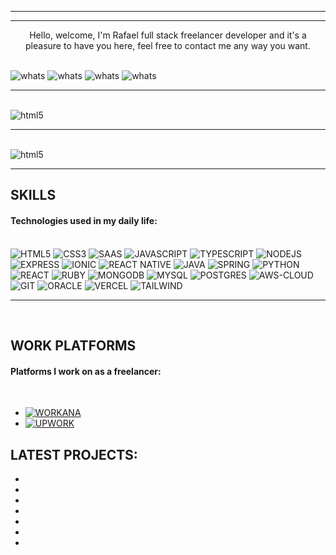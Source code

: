 ------------


------------
  
<p align="center">
    Hello, welcome, I'm Rafael full stack freelancer developer and it's a pleasure to have you here, feel free to contact me any way you want. 
</p>


<div><br>
    <a>
        <img aling="center" alt="whats" src=https://img.shields.io/badge/WhatsApp-25D366?style=for-the-badge&logo=whatsapp&logoColor=white>
    </a>
    <img aling="center" alt="whats" src=https://img.shields.io/badge/LinkedIn-0077B5?style=for-the-badge&logo=linkedin&logoColor=white>
    <img aling="center" alt="whats" src=https://img.shields.io/badge/website-000000?style=for-the-badge>
    <img aling="center" alt="whats" src=https://img.shields.io/badge/Curricle-orange?style=for-the-badge&logo=codecademy&logoColor=30337)>

</div>

------------

<div style="display: inline_block" aling="center"><br>
<img aling="center" alt="html5" src=https://github-readme-stats.vercel.app/api?username=RafaelMarquesFull&show_icons=true&theme=merko>
</div>

------------

<div style="display: inline_block" aling="center"><br>
<img aling="center" alt="html5" src=https://github-readme-stats.vercel.app/api/top-langs/?username=RafaelMarquesFull&theme=merko>
</div>

------------
##  SKILLS
 #### Technologies used in my daily life:
<div style="display: inline_block"><br>
    <img aling="center" alt="HTML5" src="https://img.shields.io/badge/HTML5-E34F26?style=for-the-badge&logo=html5&logoColor=white">
    <img aling="center" alt="CSS3" src="https://img.shields.io/badge/CSS3-1572B6?style=for-the-badge&logo=css3&logoColor=white">
    <img aling="center" alt="SAAS" src="https://img.shields.io/badge/Sass-CC6699?style=for-the-badge&logo=sass&logoColor=white">
    <img aling="center" alt="JAVASCRIPT" src="https://img.shields.io/badge/JavaScript-323330?style=for-the-badge&logo=javascript&logoColor=F7DF1E">
    <img aling="center" alt="TYPESCRIPT" src="https://img.shields.io/badge/TypeScript-007ACC?style=for-the-badge&logo=typescript&logoColor=white">
    <img aling="center" alt="NODEJS" src="https://img.shields.io/badge/Node.js-43853D?style=for-the-badge&logo=node.js&logoColor=white">
    <img aling="center" alt="EXPRESS" src="https://img.shields.io/badge/Express.js-404D59?style=for-the-badge">
    <img aling="center" alt="IONIC" src="https://img.shields.io/badge/Ionic-3880FF?style=for-the-badge&logo=ionic&logoColor=white">
    <img aling="center" alt="REACT NATIVE" SRC="https://img.shields.io/badge/React_Native-20232A?style=for-the-badge&logo=react&logoColor=61DAFB">
    <img aling="center" alt="JAVA" src="https://img.shields.io/badge/Java-ED8B00?style=for-the-badge&logo=openjdk&logoColor=white">
    <img aling="center" alt="SPRING" src="https://img.shields.io/badge/Spring-6DB33F?style=for-the-badge&logo=spring&logoColor=white">
    <img aling="center" alt="PYTHON" src="https://img.shields.io/badge/Python-14354C?style=for-the-badge&logo=python&logoColor=white">
    <img aling="center" alt="REACT" src="https://img.shields.io/badge/React-20232A?style=for-the-badge&logo=react&logoColor=61DAFB">
    <img aling="center" alt="RUBY" src="https://img.shields.io/badge/Ruby_on_Rails-CC0000?style=for-the-badge&logo=ruby-on-rails&logoColor=white">
    <img aling="center" alt="MONGODB" src="https://img.shields.io/badge/MongoDB-4EA94B?style=for-the-badge&logo=mongodb&logoColor=white">
    <img aling="center" alt="MYSQL" src="https://img.shields.io/badge/MySQL-005C84?style=for-the-badge&logo=mysql&logoColor=white">
    <img aling="center" alt="POSTGRES" src="https://img.shields.io/badge/PostgreSQL-316192?style=for-the-badge&logo=postgresql&logoColor=white">
    <img aling="center" alt="AWS-CLOUD" src="https://img.shields.io/badge/Amazon_AWS-FF9900?style=for-the-badge&logo=amazonaws&logoColor=white">
    <img aling="center" alt="GIT" src="https://img.shields.io/badge/GIT-E44C30?style=for-the-badge&logo=git&logoColor=white">
    <img aling="center" alt="ORACLE" src="https://img.shields.io/badge/Oracle-F80000?style=for-the-badge&logo=Oracle&logoColor=white">
    <img aling="center" alt="VERCEL" src="https://img.shields.io/badge/Vercel-000000?style=for-the-badge&logo=vercel&logoColor=white">
    <img aling="center" alt="TAILWIND" src="https://img.shields.io/badge/Tailwind_CSS-38B2AC?style=for-the-badge&logo=tailwind-css&logoColor=white">
</div>

-------
<br>


## WORK PLATFORMS
#### Platforms I work on as a freelancer:
<br>

- [![WORKANA](https://img.shields.io/badge/WORKANA-120a8f?style=for-the-badge)](https://www.workana.com/freelancer/266095c7f11995f82632c8b71f7ff068)
- [![UPWORK](https://img.shields.io/badge/UpWork-6FDA44?style=for-the-badge&logo=Upwork&logoColor=white)]()

## LATEST PROJECTS:
-
-
-
-
-
-
-
